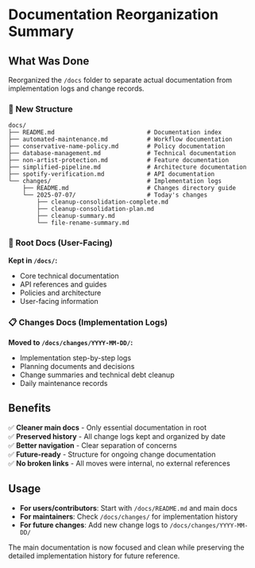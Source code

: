 # Documentation Reorganization Summary

## What Was Done

Reorganized the `/docs` folder to separate actual documentation from implementation logs and change records.

### 📁 New Structure

```mermaid
docs/
├── README.md                          # Documentation index
├── automated-maintenance.md           # Workflow documentation
├── conservative-name-policy.md        # Policy documentation
├── database-management.md             # Technical documentation
├── non-artist-protection.md           # Feature documentation
├── simplified-pipeline.md             # Architecture documentation
├── spotify-verification.md            # API documentation
└── changes/                           # Implementation logs
    ├── README.md                      # Changes directory guide
    └── 2025-07-07/                    # Today's changes
        ├── cleanup-consolidation-complete.md
        ├── cleanup-consolidation-plan.md
        ├── cleanup-summary.md
        └── file-rename-summary.md
```

### 📖 Root Docs (User-Facing)

**Kept in `/docs/`:**

- Core technical documentation
- API references and guides
- Policies and architecture
- User-facing information

### 📋 Changes Docs (Implementation Logs)

**Moved to `/docs/changes/YYYY-MM-DD/`:**

- Implementation step-by-step logs
- Planning documents and decisions
- Change summaries and technical debt cleanup
- Daily maintenance records

## Benefits

✅ **Cleaner main docs** - Only essential documentation in root  
✅ **Preserved history** - All change logs kept and organized by date  
✅ **Better navigation** - Clear separation of concerns  
✅ **Future-ready** - Structure for ongoing change documentation  
✅ **No broken links** - All moves were internal, no external references

## Usage

- **For users/contributors**: Start with `/docs/README.md` and main docs
- **For maintainers**: Check `/docs/changes/` for implementation history
- **For future changes**: Add new change logs to `/docs/changes/YYYY-MM-DD/`

The main documentation is now focused and clean while preserving the detailed implementation history for future reference.
